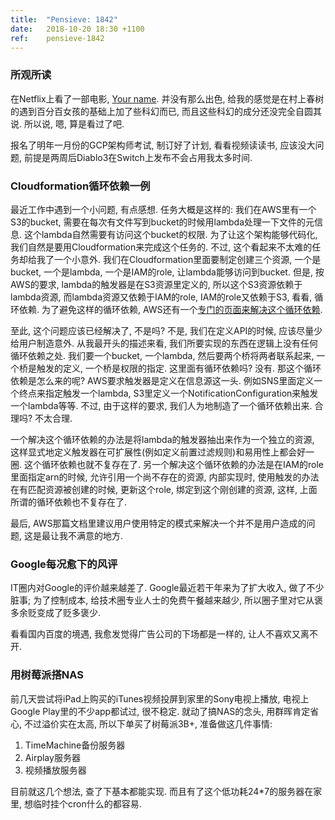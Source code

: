 ```yaml
---
title:  "Pensieve: 1842"
date:   2018-10-20 18:30 +1100
ref:    pensieve-1842
---
```


### 所观所读

在Netflix上看了一部电影, [Your name](https://movie.douban.com/subject/26683290/). 并没有那么出色, 给我的感觉是在村上春树的遇到百分百女孩的基础上加了些科幻而已, 而且这些科幻的成分还没完全自圆其说. 所以说, 嗯, 算是看过了吧.

报名了明年一月份的GCP架构师考试, 制订好了计划, 看看视频读读书, 应该没大问题, 前提是两周后Diablo3在Switch上发布不会占用我太多时间.

### Cloudformation循环依赖一例

最近工作中遇到一个小问题, 有点感想. 任务大概是这样的: 我们在AWS里有一个S3的bucket, 需要在每次有文件写到bucket的时候用lambda处理一下文件的元信息. 这个lambda自然需要有访问这个bucket的权限. 为了让这个架构能够代码化, 我们自然是要用Cloudformation来完成这个任务的. 不过, 这个看起来不太难的任务却给我了一个小意外. 我们在Cloudformation里面要制定创建三个资源, 一个是bucket, 一个是lambda, 一个是IAM的role, 让lambda能够访问到bucket. 但是, 按AWS的要求, lambda的触发器是在S3资源里定义的, 所以这个S3资源依赖于lambda资源, 而lambda资源又依赖于IAM的role, IAM的role又依赖于S3, 看看, 循环依赖. 为了避免这样的循环依赖, AWS还有一个[专门的页面来解决这个循环依赖](https://aws.amazon.com/premiumsupport/knowledge-center/unable-validate-circular-dependency-cloudformation/).

至此, 这个问题应该已经解决了, 不是吗? 不是, 我们在定义API的时候, 应该尽量少给用户制造意外. 从我最开头的描述来看, 我们所要实现的东西在逻辑上没有任何循环依赖之处. 我们要一个bucket, 一个lambda, 然后要两个桥将两者联系起来, 一个桥是触发的定义, 一个桥是权限的指定. 这里面有循环依赖吗? 没有. 那这个循环依赖是怎么来的呢? AWS要求触发器是定义在信息源这一头. 例如SNS里面定义一个终点来指定触发一个lambda, S3里定义一个NotificationConfiguration来触发一个lambda等等. 不过, 由于这样的要求, 我们人为地制造了一个循环依赖出来. 合理吗? 不太合理.

一个解决这个循环依赖的办法是将lambda的触发器抽出来作为一个独立的资源, 这样显式地定义触发器在可扩展性(例如定义前置过滤规则)和易用性上都会好一圈. 这个循环依赖也就不复存在了. 另一个解决这个循环依赖的办法是在IAM的role里面指定arn的时候, 允许引用一个尚不存在的资源, 内部实现时, 使用触发的办法在有匹配资源被创建的时候, 更新这个role, 绑定到这个刚创建的资源, 这样, 上面所谓的循环依赖也不复存在了.

最后, AWS那篇文档里建议用户使用特定的模式来解决一个并不是用户造成的问题, 这是最让我不满意的地方.

### Google每况愈下的风评

IT圈内对Google的评价越来越差了. Google最近若干年来为了扩大收入, 做了不少脏事; 为了控制成本, 给技术圈专业人士的免费午餐越来越少, 所以圈子里对它从褒多余贬变成了贬多褒少.

看看国内百度的境遇, 我愈发觉得广告公司的下场都是一样的, 让人不喜欢又离不开.

### 用树莓派搭NAS

前几天尝试将iPad上购买的iTunes视频投屏到家里的Sony电视上播放, 电视上Google Play里的不少app都试过, 很不稳定. 就动了搞NAS的念头, 用群晖肯定省心, 不过溢价实在太高, 所以下单买了树莓派3B+, 准备做这几件事情:

1. TimeMachine备份服务器
2. Airplay服务器
3. 视频播放服务器

目前就这几个想法, 查了下基本都能实现. 而且有了这个低功耗24\*7的服务器在家里, 想临时挂个cron什么的都容易.